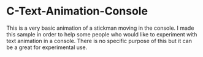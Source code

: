 # C-Text-Animation-Console
This is a very basic animation of a stickman moving in the console.
I made this sample in order to help some people who would like to experiment with text animation in a console.
There is no specific purpose of this but it can be a great for experimental use.

